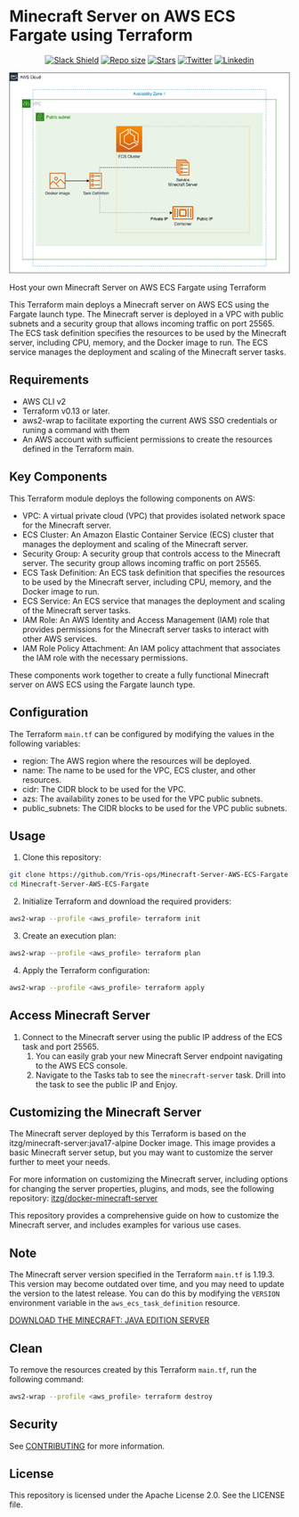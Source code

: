 # Minecraft Server on AWS ECS Fargate using Terraform

<p align="center">
	<a href="https://join.slack.com/t/yrisgroupe/shared_invite/zt-1q51z8dmv-GC0XzUSclzBnUQ0tpKhznw"><img alt="Slack Shield" src="https://img.shields.io/badge/slack-yris-brightgreen.svg?logo=slack"></a>
	<a href="https://github.com/Yris-ops/minecraft-server-aws-ecs-fargate"><img alt="Repo size" src="https://img.shields.io/github/repo-size/Yris-ops/minecraft-server-aws-ecs-fargate"></a>
	<a href="https://github.com/Yris-ops/minecraft-server-aws-ecs-fargate"><img alt="Stars" src="https://img.shields.io/github/stars/Yris-ops/minecraft-server-aws-ecs-fargate"></a>
	<a href="https://twitter.com/cz_antoine"><img alt="Twitter" src="https://img.shields.io/twitter/follow/cz_antoine?style=social"></a>
	<a href="https://www.linkedin.com/in/antoine-cichowicz-837575b1"><img alt="Linkedin" src="https://img.shields.io/badge/-Antoine-blue?style=flat-square&logo=Linkedin&logoColor=white"></a>
<p>

![Minecraft Server on AWS ECS Fargate using Terraform](./img/MinecraftArchitecture.png)

Host your own Minecraft Server on AWS ECS Fargate using Terraform

This Terraform main deploys a Minecraft server on AWS ECS using the Fargate launch type. The Minecraft server is deployed in a VPC with public subnets and a security group that allows incoming traffic on port 25565. The ECS task definition specifies the resources to be used by the Minecraft server, including CPU, memory, and the Docker image to run. The ECS service manages the deployment and scaling of the Minecraft server tasks.

## Requirements

- AWS CLI v2
- Terraform v0.13 or later.
- aws2-wrap to facilitate exporting the current AWS SSO credentials or runing a command with them
- An AWS account with sufficient permissions to create the resources defined in the Terraform main.

## Key Components

This Terraform module deploys the following components on AWS:

- VPC: A virtual private cloud (VPC) that provides isolated network space for the Minecraft server.
- ECS Cluster: An Amazon Elastic Container Service (ECS) cluster that manages the deployment and scaling of the Minecraft server.
- Security Group: A security group that controls access to the Minecraft server. The security group allows incoming traffic on port 25565.
- ECS Task Definition: An ECS task definition that specifies the resources to be used by the Minecraft server, including CPU, memory, and the Docker image to run.
- ECS Service: An ECS service that manages the deployment and scaling of the Minecraft server tasks.
- IAM Role: An AWS Identity and Access Management (IAM) role that provides permissions for the Minecraft server tasks to interact with other AWS services.
- IAM Role Policy Attachment: An IAM policy attachment that associates the IAM role with the necessary permissions.

These components work together to create a fully functional Minecraft server on AWS ECS using the Fargate launch type.

## Configuration

The Terraform `main.tf` can be configured by modifying the values in the following variables:

- region: The AWS region where the resources will be deployed.
- name: The name to be used for the VPC, ECS cluster, and other resources.
- cidr: The CIDR block to be used for the VPC.
- azs: The availability zones to be used for the VPC public subnets.
- public_subnets: The CIDR blocks to be used for the VPC public subnets.

## Usage

1. Clone this repository:

``` bash
git clone https://github.com/Yris-ops/Minecraft-Server-AWS-ECS-Fargate.git
cd Minecraft-Server-AWS-ECS-Fargate
```

2. Initialize Terraform and download the required providers:
``` bash
aws2-wrap --profile <aws_profile> terraform init
```

3. Create an execution plan:

``` bash
aws2-wrap --profile <aws_profile> terraform plan
```

4. Apply the Terraform configuration:

``` bash
aws2-wrap --profile <aws_profile> terraform apply
```

## Access Minecraft Server

1. Connect to the Minecraft server using the public IP address of the ECS task and port 25565.
	1. You can easily grab your new Minecraft Server endpoint navigating to the AWS ECS console.
	1. Navigate to the Tasks tab to see the `minecraft-server` task. Drill into the task to see the public IP and Enjoy.


## Customizing the Minecraft Server

The Minecraft server deployed by this Terraform is based on the itzg/minecraft-server:java17-alpine Docker image. This image provides a basic Minecraft server setup, but you may want to customize the server further to meet your needs.

For more information on customizing the Minecraft server, including options for changing the server properties, plugins, and mods, see the following repository: [itzg/docker-minecraft-server](https://github.com/itzg/docker-minecraft-server)

This repository provides a comprehensive guide on how to customize the Minecraft server, and includes examples for various use cases.

## Note

The Minecraft server version specified in the Terraform `main.tf` is 1.19.3. This version may become outdated over time, and you may need to update the version to the latest release. You can do this by modifying the `VERSION` environment variable in the `aws_ecs_task_definition` resource.

[DOWNLOAD THE MINECRAFT: JAVA EDITION SERVER](https://www.minecraft.net/en-us/download/server)

## Clean 

To remove the resources created by this Terraform `main.tf`, run the following command:

``` bash
aws2-wrap --profile <aws_profile> terraform destroy
```

## Security

See [CONTRIBUTING](CONTRIBUTING.md#security-issue-notifications) for more information.

## License

This repository is licensed under the Apache License 2.0. See the LICENSE file.